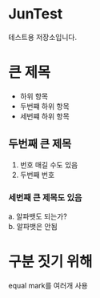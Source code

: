 JunTest
=======

테스트용 저장소입니다.
# 큰 제목
- 하위 항목
- 두번쨰 하위 항목
- 세번쨰 하위 항목

## 두번째 큰 제목
1. 번호 매길 수도 있음
2. 두번째 번호

### 세번째 큰 제목도 있음
a. 알파뱃도 되는가?<br>
b. 알파뱃은 안됨

구분 짓기 위해
=============
equal mark를 여러개 사용
